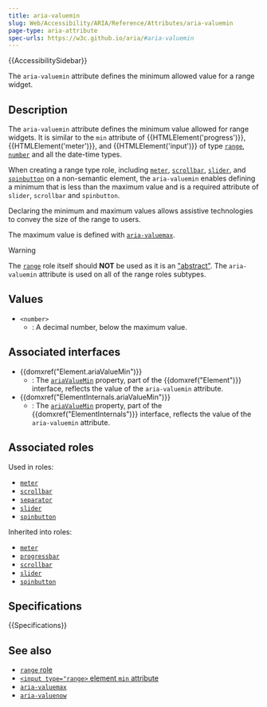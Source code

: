 ```yaml
---
title: aria-valuemin
slug: Web/Accessibility/ARIA/Reference/Attributes/aria-valuemin
page-type: aria-attribute
spec-urls: https://w3c.github.io/aria/#aria-valuemin
---
```


{{AccessibilitySidebar}}

The `aria-valuemin` attribute defines the minimum allowed value for a range widget.

## Description

The `aria-valuemin` attribute defines the minimum value allowed for range widgets. It is similar to the `min` attribute of {{HTMLElement('progress')}}, {{HTMLElement('meter')}}, and {{HTMLElement('input')}} of type [`range`](/en-US/docs/Web/HTML/Element/input/range), [`number`](/en-US/docs/Web/HTML/Element/input/number) and all the date-time types.

When creating a range type role, including [`meter`](/en-US/docs/Web/Accessibility/ARIA/Roles/meter_role), [`scrollbar`](/en-US/docs/Web/Accessibility/ARIA/Roles/scrollbar_role), [`slider`](/en-US/docs/Web/Accessibility/ARIA/Roles/slider_role), and [`spinbutton`](/en-US/docs/Web/Accessibility/ARIA/Roles/spinbutton_role) on a non-semantic element, the `aria-valuemin` enables defining a minimum that is less than the maximum value and is a required attribute of `slider`, `scrollbar` and `spinbutton`.

Declaring the minimum and maximum values allows assistive technologies to convey the size of the range to users.

The maximum value is defined with [`aria-valuemax`](/en-US/docs/Web/Accessibility/ARIA/Reference/Attributes/aria-valuemax).

> [!WARNING]
> The [`range`](/en-US/docs/Web/Accessibility/ARIA/Roles/range_role) role itself should **NOT** be used as it is an ["abstract"](/en-US/docs/Web/Accessibility/ARIA/Roles#6._abstract_roles). The `aria-valuemin` attribute is used on all of the range roles subtypes.

## Values

- `<number>`
  - : A decimal number, below the maximum value.

## Associated interfaces

- {{domxref("Element.ariaValueMin")}}
  - : The [`ariaValueMin`](/en-US/docs/Web/API/Element/ariaValueMin) property, part of the {{domxref("Element")}} interface, reflects the value of the `aria-valuemin` attribute.
- {{domxref("ElementInternals.ariaValueMin")}}
  - : The [`ariaValueMin`](/en-US/docs/Web/API/ElementInternals/ariaValueMin) property, part of the {{domxref("ElementInternals")}} interface, reflects the value of the `aria-valuemin` attribute.

## Associated roles

Used in roles:

- [`meter`](/en-US/docs/Web/Accessibility/ARIA/Roles/meter_role)
- [`scrollbar`](/en-US/docs/Web/Accessibility/ARIA/Roles/scrollbar_role)
- [`separator`](/en-US/docs/Web/Accessibility/ARIA/Roles/separator_role)
- [`slider`](/en-US/docs/Web/Accessibility/ARIA/Roles/slider_role)
- [`spinbutton`](/en-US/docs/Web/Accessibility/ARIA/Roles/spinbutton_role)

Inherited into roles:

- [`meter`](/en-US/docs/Web/Accessibility/ARIA/Roles/meter_role)
- [`progressbar`](/en-US/docs/Web/Accessibility/ARIA/Roles/progressbar_role)
- [`scrollbar`](/en-US/docs/Web/Accessibility/ARIA/Roles/scrollbar_role)
- [`slider`](/en-US/docs/Web/Accessibility/ARIA/Roles/slider_role)
- [`spinbutton`](/en-US/docs/Web/Accessibility/ARIA/Roles/spinbutton_role)

## Specifications

{{Specifications}}

## See also

- [`range` role](/en-US/docs/Web/Accessibility/ARIA/Roles/range_role)
- [`<input type="range>` element `min` attribute](/en-US/docs/Web/HTML/Element/input/range#min)
- [`aria-valuemax`](/en-US/docs/Web/Accessibility/ARIA/Reference/Attributes/aria-valuemax)
- [`aria-valuenow`](/en-US/docs/Web/Accessibility/ARIA/Reference/Attributes/aria-valuenow)
